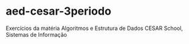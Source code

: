 # aed-cesar-3periodo
Exercícios da matéria Algoritmos e Estrutura de Dados
CESAR School, Sistemas de Informação
